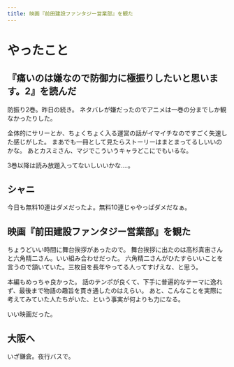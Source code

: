 ```yaml
---
title: 映画『前田建設ファンタジー営業部』を観た
---
```


# やったこと

## 『痛いのは嫌なので防御力に極振りしたいと思います。2』を読んだ

防振り2巻。昨日の続き。
ネタバレが嫌だったのでアニメは一巻の分までしか観なかったりした。

全体的にサリーとか、ちょくちょく入る運営の話がイマイチなのですごく失速した感じがした。
まあでも一冊として見たらストーリーはまとまってるしいいのかな。
あとカスミさん、マジでこういうキャラどこにでもいるな。

3巻以降は読み放題入ってないしいいかな‥‥。

## シャニ

今日も無料10連はダメだったよ。無料10連じゃやっぱダメだなぁ。

## 映画『前田建設ファンタジー営業部』を観た

ちょうどいい時間に舞台挨拶があったので。
舞台挨拶に出たのは高杉真宙さんと六角精二さん。いい組み合わせだった。
六角精二さんがひたすらいいことを言うので頷いていた。三枚目を長年やってる人ってすげえな、と思う。

本編もめっちゃ良かった。
話のテンポが良くて、下手に普遍的なテーマに逸れず、最後まで物語の趣旨を貫き通したのはえらい。
あと、こんなことを実際に考えてみていた人たちがいた、という事実が何よりも力になる。

いい映画だった。

## 大阪へ

いざ鎌倉。夜行バスで。

